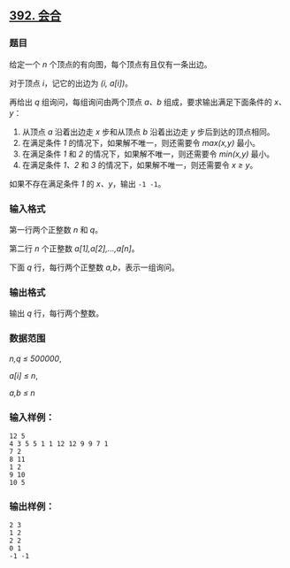 ## [392. 会合](https://www.acwing.com/problem/content/394/)

### 题目

给定一个 *n* 个顶点的有向图，每个顶点有且仅有一条出边。

对于顶点 *i*，记它的出边为 *(i, a[i])*。

再给出 *q* 组询问，每组询问由两个顶点 *a、b* 组成，要求输出满足下面条件的 *x、y*：

1. 从顶点 *a* 沿着出边走 *x* 步和从顶点 *b* 沿着出边走 *y* 步后到达的顶点相同。
2. 在满足条件 *1* 的情况下，如果解不唯一，则还需要令 *max(x,y)* 最小。
3. 在满足条件 *1* 和 *2* 的情况下，如果解不唯一，则还需要令 *min(x,y)* 最小。
4. 在满足条件 *1、2* 和 *3* 的情况下，如果解不唯一，则还需要令 *x ≥ y*。

如果不存在满足条件 *1* 的 *x、y*，输出 `-1 -1`。

### 输入格式

第一行两个正整数 *n* 和 *q*。

第二行 *n* 个正整数 *a[1],a[2],…,a[n]*。

下面 *q* 行，每行两个正整数 *a,b*，表示一组询问。

### 输出格式

输出 *q* 行，每行两个整数。

### 数据范围

*n,q ≤ 500000*,

*a[i] ≤ n*,

*a,b ≤ n*

### 输入样例：

```
12 5
4 3 5 5 1 1 12 12 9 9 7 1
7 2
8 11
1 2
9 10
10 5
```

### 输出样例：

```
2 3
1 2
2 2
0 1
-1 -1
```

